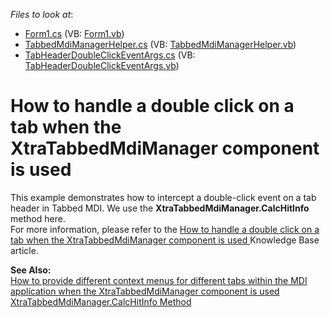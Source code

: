 <!-- default file list -->
*Files to look at*:

* [Form1.cs](./CS/Form1.cs) (VB: [Form1.vb](./VB/Form1.vb))
* [TabbedMdiManagerHelper.cs](./CS/TabbedMdiManagerHelper.cs) (VB: [TabbedMdiManagerHelper.vb](./VB/TabbedMdiManagerHelper.vb))
* [TabHeaderDoubleClickEventArgs.cs](./CS/TabHeaderDoubleClickEventArgs.cs) (VB: [TabHeaderDoubleClickEventArgs.vb](./VB/TabHeaderDoubleClickEventArgs.vb))
<!-- default file list end -->
# How to handle a double click on a tab when the XtraTabbedMdiManager component is used


<p>This example demonstrates how to intercept a double-click event on a tab header in Tabbed MDI. We use the <strong>XtraTabbedMdiManager.CalcHitInfo</strong> method here.<br />
For more information, please refer to the <a href="https://www.devexpress.com/Support/Center/p/AK5049">How to handle a double click on a tab when the XtraTabbedMdiManager component is used </a> Knowledge Base article.</p><p><strong>See Also:</strong><br />
<a href="https://www.devexpress.com/Support/Center/p/AK5046">How to provide different context menus for different tabs within the MDI application when the XtraTabbedMdiManager component is used</a><br />
<a href="http://documentation.devexpress.com/#WindowsForms/DevExpressXtraTabbedMdiXtraTabbedMdiManager_CalcHitInfotopic">XtraTabbedMdiManager.CalcHitInfo Method</a></p>

<br/>


